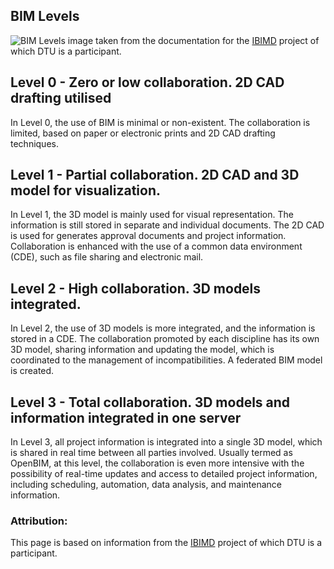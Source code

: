 ## BIM Levels

![BIM Levels](https://github.com/timmcginley/41934/assets/1415855/415d4105-3a00-48e5-8da8-2f19ffd9ac37)
image taken from the documentation for the [IBIMD](https://www.ct.upt.ro/IBIMD/) project of which DTU is a participant.

## Level 0 - Zero or low collaboration. 2D CAD drafting utilised​
In Level 0, the use of BIM is minimal or non-existent. The collaboration is limited, based on paper or electronic prints and 2D CAD drafting techniques. ​

## Level 1 - Partial collaboration. 2D CAD and 3D model for visualization.​
In Level 1, the 3D model is mainly used for visual representation. The information is still stored in separate and individual documents. The 2D CAD is used for generates approval documents and project information. Collaboration is enhanced with the use of a common data environment (CDE), such as file sharing and electronic mail.​

## Level 2 - High collaboration. 3D models integrated. ​
In Level 2, the use of 3D models is more integrated, and the information is stored in a CDE. The collaboration promoted by each discipline has its own 3D model, sharing information and updating the model, which is coordinated to the management of incompatibilities. A federated BIM model is created. ​
​
## Level 3 - Total collaboration. 3D models and information integrated in one server​
In Level 3, all project information is integrated into a single 3D model, which is shared in real time between all parties involved. Usually termed as OpenBIM, at this level, the collaboration is even more intensive with the possibility of real-time updates and access to detailed project information, including scheduling, automation, data analysis, and maintenance information.​

### Attribution:
This page is based on information from the [IBIMD](https://www.ct.upt.ro/IBIMD/) project of which DTU is a participant.
